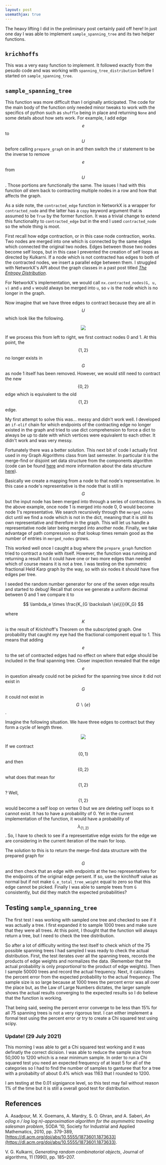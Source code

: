 ```yaml
---
layout: post
usemathjax: true
---
```


The heavy lifting I did in the preliminary post certainly paid off here!
In just one day I was able to implement `sample_spanning_tree` and its two helper functions.

## `krichhoffs`

This was a very easy function to implement. 
It followed exactly from the pesudo code and was working with `spanning_tree_distribution` before I started on `sample_spanning_tree`.

## `sample_spanning_tree`

This function was more difficult than I originally anticipated.
The code for the main body of the function only needed minor tweaks to work with the specifics of python such as `shuffle` being in place and returning `None` and some details about how sets work.
For example, I add edge $$e$$ to $$U$$ before calling `prepare_graph` on in and then switch the `if` statement to be the inverse to remove $$e$$ from $$U$$.
Those portions are functionally the same.
The issues I had with this function *all* stem back to contracting multiple nodes in a row and how that affects the graph.

As a side note, the `contracted_edge` function in NetworkX is a wrapper for `contracted_node` and the latter has a `copy` keyword argument that is assumed to be `True` by the former function. 
It was a trivial change to extend this functionality to `contracted_edge` but in the end I used `contracted_node` so the whole thing is moot.

First recall how edge contraction, or in this case node contraction, works.
Two nodes are merged into one which is connected by the same edges which connected the original two nodes.
Edges between those two nodes become self loops, but in this case I prevented the creation of self loops as directed by Kulkarni. 
If a node which is not contracted has edges to both of the contracted nodes, we insert a parallel edge between them.
I struggled with NetworkX's API about the graph classes in a past post titled [*The Entropy Distribution*](https://mjschwenne.github.io/2021/07/20/the-entropy-distribution.html).

For NetworkX's implementation, we would call `nx.contracted_nodes(G, u, v)` and `u` and `v` would always be merged into `u`, so `v` is the node which is no longer in the graph.

Now imagine that we have three edges to contract because they are all in $$U$$ which look like the following.

<center><img src="/assets/multiple-contraction.png"></center>

If we process this from left to right, we first contract nodes 0 and 1.
At this point, the $$\{1, 2\}$$ no longer exists in $$G$$ as node 1 itself has been removed.
However, we would still need to contract the new $$\{0, 2\}$$ edge which is equivalent to the old $$\{1, 2\}$$ edge.

My first attempt to solve this was... messy and didn't work well. 
I developed an `if-elif` chain for which endpoints of the contracting edge no longer existed in the graph and tried to use dict comprehension to force a dict to always be up to date with which vertices were equivalent to each other.
It didn't work and was very messy.

Fortunately there was a better solution.
This next bit of code I actually first used in my Graph Algorithms class from last semester.
In particular it is the merge-find or disjoint set data structure from the components algorithm (code can be found [here](https://github.com/mjschwenne/GraphAlgorithms/blob/main/src/Components.py) and more information about the data structure [here](https://en.wikipedia.org/wiki/Disjoint-set_data_structure)).

Basically we create a mapping from a node to that node's representative.
In this case a node's representative is the node that is still in $$G$$ but the input node has been merged into through a series of contractions.
In the above example, once node 1 is merged into node 0, 0 would become node 1's representative. 
We search recursively through the `merged_nodes` dict until we find a node which is not in the dict, meaning that it is still its own representative and therefore in the graph.
This will let us handle a representative node later being merged into another node.
Finally, we take advantage of path compression so that lookup times remain good as the number of entries in `merged_nodes` grows.

This worked well once I caught a bug where the `prepare_graph` function tried to contract a node with itself.
However, the function was running and returning a result but it could have one or two more edges than needed which of course means it is not a tree.
I was testing on the symmetric fractional Held Karp graph by the way, so with six nodes it should have five edges per tree.

I seeded the random number generator for one of the seven edge results and started to debug!
Recall that once we generate a uniform decimal between 0 and 1 we compare it to 

$$
\lambda_e \times \frac{K_{G \backslash \{e\}}}{K_G}
$$

where $$K$$ is the result of Krichhoff's Theorem on the subscripted graph.
One probability that caught my eye had the fractional component equal to 1.
This means that adding $$e$$ to the set of contracted edges had no effect on where that edge should be included in the final spanning tree.
Closer inspection revealed that the edge $$e$$ in question already could not be picked for the spanning tree since it did not exist in $$G$$ it could not exist in $$G \backslash \{e\}$$.

Imagine the following situation.
We have three edges to contract but they form a cycle of length three.

<center><img src="/assets/contraction-cycle.png"></center>

If we contract $$\{0, 1\}$$ and then $$\{0, 2\}$$ what does that mean for $$\{1, 2\}$$?
Well, $$\{1, 2\}$$ would become a self loop on vertex 0 but we are deleting self loops so it cannot exist.
It has to have a probability of 0.
Yet in the current implementation of the function, it would have a probability of $$\lambda_{\{1, 2\}}$$. 
So, I have to check to see if a representative edge exists for the edge we are considering in the current iteration of the main for loop.

The solution to this is to return the merge-find data structure with the prepared graph for $$G$$ and then check that an edge with endpoints at the two representatives for the endpoints of the original edge persent.
If so, use the kirchhoff value as normal but if not make `G_e_total_tree_weight` equal to zero so that this edge cannot be picked.
Finally I was able to sample trees from `G` consistently, but did they match the expected probabilities?

## Testing `sample_spanning_tree`

The first test I was working with sampled one tree and checked to see if it was actually a tree.
I first expanded it to sample 1000 trees and make sure that they were all trees.
At this point, I thought that the function will always return a tree, but I need to check the tree distribution.

So after a lot of difficulty writing the test itself to check which of the 75 possible spanning trees I had sampled I was ready to check the actual distribution.
First, the test iterates over all the spanning trees, records the products of edge weights and normalizes the data.
(Remember that the actual probability is only *proportional* to the product of edge weights).
Then I sample 50000 trees and record the actual frequency. 
Next, it calculates the percent error from the expected probability to the actual frequency.
The sample size is so large because at 1000 trees the percent error was all over the place but, as the Law of Large Numbers dictates, the larger sample shows the actual results converging to the expected results so I do believe that the function is working.

That being said, seeing the percent error converge to be less than 15% for all 75 spanning trees is not a very rigorous test.
I can either implement a formal test using the percent error or try to create a Chi squared test using scipy.

### Update! (29 July 2021)

This morning I was able to get a Chi squared test working and it was definatly the correct dicision. 
I was able to reduce the sample size from 50,000 to 1200 which is a near minimum sample.
In order to run a Chi squared test you need an expected frequency of at least 5 for all of the categories so I had to find the number of samples to ganturee that for a tree with a probabilty of about 0.4% which was 1163 that I rounded to 1200.

I am testing at the 0.01 signigance level, so this test may fail without reason 1% of the time but it is still a overall good test for distribution.

## References

A. Asadpour, M. X. Goemans, A. Mardry, S. O. Ghran, and A. Saberi, *An o(log n / log log n)-approximation algorithm for the asymmetric traveling salesman problem*, SODA ’10,
Society for Industrial and Applied Mathematics, 2010, pp. 379-389, [https://dl.acm.org/doi/abs/10.5555/1873601.1873633](https://dl.acm.org/doi/abs/10.5555/1873601.1873633).

V. G. Kulkarni, *Generating random combinatorial objects*, Journal of algorithms, 11 (1990), pp. 185–207.



